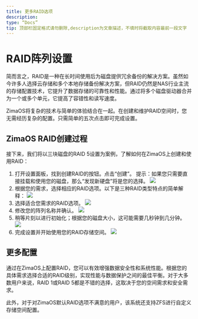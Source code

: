 ```yaml
---
title: 更多RAID选项
description:
type: “Docs”
tip: 顶部栏固定格式请勿删除,description为文章描述，不填时将截取内容最前一段文字
---
```

# RAID阵列设置
简而言之，RAID是一种在长时间使用后为磁盘提供冗余备份的解决方案。虽然如今许多人选择云存储和多个本地存储备份解决方案，但RAID仍然是NAS行业主流的存储配置技术，它提升了数据存储的可靠性和性能。通过将多个磁盘驱动器合并为一个或多个单元，它提高了容错性和读写速度。

ZimaOS将复杂的技术与简单的体验结合在一起。在创建和维护RAID空间时，您无需经历复杂的配置。只需简单的五次点击即可完成设置。

## ZimaOS RAID创建过程
接下来，我们将以三块磁盘的RAID 5设置为案例，了解如何在ZimaOS上创建和使用RAID：
1. 打开设置面板，找到创建RAID的按钮。点击“创建”。
提示：如果您只需要直接挂载和使用您的磁盘，那么“发现新硬盘”将是您的选择。
![](https://manage.icewhale.io/api/static/docs/1727161448346_image.png)
2. 根据您的需求，选择相应的RAID选项。以下是三种RAID类型特点的简单解释：
![](https://manage.icewhale.io/api/static/docs/1727161467120_image.png)
3. 选择适合您需求的RAID选项。
![](https://manage.icewhale.io/api/static/docs/1727161792442_image.png)
4. 修改您的阵列名称并确认。
![](https://manage.icewhale.io/api/static/docs/1727161810070_image.png)
5. 稍等片刻以进行初始化；根据您的磁盘大小，这可能需要几秒钟到几分钟。
![](https://manage.icewhale.io/api/static/docs/1727161825483_image.png)
6. 完成设置并开始使用您的RAID存储空间。
![](https://manage.icewhale.io/api/static/docs/1727161840983_image.png)
## 更多配置

通过在ZimaOS上配置RAID，您可以有效增强数据安全性和系统性能。根据您的具体需求选择合适的RAID级别，实现性能与数据保护之间的最佳平衡。对于大多数用户来说，RAID 1或RAID 5都是不错的选择，这取决于您的空间需求和安全需求。

此外，对于对ZimaOS默认RAID选项不满意的用户，该系统还支持ZFS进行自定义存储空间配置。